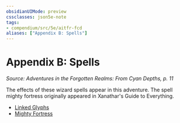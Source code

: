 ```yaml
---
obsidianUIMode: preview
cssclasses: json5e-note
tags:
- compendium/src/5e/aitfr-fcd
aliases: ["Appendix B: Spells"]
---
```

# Appendix B: Spells
*Source: Adventures in the Forgotten Realms: From Cyan Depths, p. 11* 

The effects of these wizard spells appear in this adventure. The spell mighty fortress originally appeared in Xanathar's Guide to Everything.

- [Linked Glyphs](Mechanics/spells/linked-glyphs-aitfr-avt.md)  
- [Mighty Fortress](Mechanics/spells/mighty-fortress-xge.md)